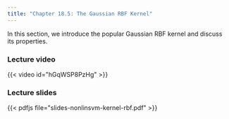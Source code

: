 ```yaml
---
title: "Chapter 18.5: The Gaussian RBF Kernel"
---
```

In this section, we introduce the popular Gaussian RBF kernel and discuss its properties. 

<!--more-->

### Lecture video

{{< video id="hGqWSP8PzHg" >}}

### Lecture slides

{{< pdfjs file="slides-nonlinsvm-kernel-rbf.pdf" >}}
